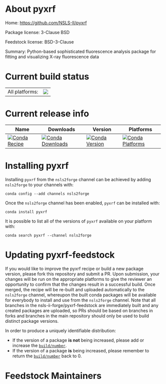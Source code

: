 About pyxrf
===========

Home: https://github.com/NSLS-II/pyxrf

Package license: 3-Clause BSD

Feedstock license: BSD-3-Clause

Summary: Python-based sophisticated fluorescence analysis package for fitting and visualizing X-ray fluorescence data



Current build status
====================


<table><tr><td>All platforms:</td>
    <td>
      <a href="https://dev.azure.com/nsls2forge/nsls2forge/_build/latest?definitionId=44&branchName=master">
        <img src="https://dev.azure.com/nsls2forge/nsls2forge/_apis/build/status/pyxrf-feedstock?branchName=master">
      </a>
    </td>
  </tr>
</table>

Current release info
====================

| Name | Downloads | Version | Platforms |
| --- | --- | --- | --- |
| [![Conda Recipe](https://img.shields.io/badge/recipe-pyxrf-green.svg)](https://anaconda.org/nsls2forge/pyxrf) | [![Conda Downloads](https://img.shields.io/conda/dn/nsls2forge/pyxrf.svg)](https://anaconda.org/nsls2forge/pyxrf) | [![Conda Version](https://img.shields.io/conda/vn/nsls2forge/pyxrf.svg)](https://anaconda.org/nsls2forge/pyxrf) | [![Conda Platforms](https://img.shields.io/conda/pn/nsls2forge/pyxrf.svg)](https://anaconda.org/nsls2forge/pyxrf) |

Installing pyxrf
================

Installing `pyxrf` from the `nsls2forge` channel can be achieved by adding `nsls2forge` to your channels with:

```
conda config --add channels nsls2forge
```

Once the `nsls2forge` channel has been enabled, `pyxrf` can be installed with:

```
conda install pyxrf
```

It is possible to list all of the versions of `pyxrf` available on your platform with:

```
conda search pyxrf --channel nsls2forge
```




Updating pyxrf-feedstock
========================

If you would like to improve the pyxrf recipe or build a new
package version, please fork this repository and submit a PR. Upon submission,
your changes will be run on the appropriate platforms to give the reviewer an
opportunity to confirm that the changes result in a successful build. Once
merged, the recipe will be re-built and uploaded automatically to the
`nsls2forge` channel, whereupon the built conda packages will be available for
everybody to install and use from the `nsls2forge` channel.
Note that all branches in the nsls-ii-forge/pyxrf-feedstock are
immediately built and any created packages are uploaded, so PRs should be based
on branches in forks and branches in the main repository should only be used to
build distinct package versions.

In order to produce a uniquely identifiable distribution:
 * If the version of a package **is not** being increased, please add or increase
   the [``build/number``](https://conda.io/docs/user-guide/tasks/build-packages/define-metadata.html#build-number-and-string).
 * If the version of a package **is** being increased, please remember to return
   the [``build/number``](https://conda.io/docs/user-guide/tasks/build-packages/define-metadata.html#build-number-and-string)
   back to 0.

Feedstock Maintainers
=====================



